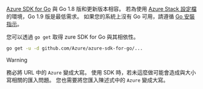 [Azure SDK for Go](https://github.com/Azure/azure-sdk-for-go) 與 Go 1.8 版和更新版本相容。 若為使用 [Azure Stack 設定檔](https://docs.microsoft.com/en-us/azure/azure-stack/azure-stack-version-profiles)的環境，Go 1.9 版是最低需求。
如果您的系統上沒有 Go 可用，請遵循 [Go 安裝指示](https://golang.org/doc/install)。

您可以透過 `go get` 取得 zure SDK for Go 與其相依性。

```bash
go get -u -d github.com/Azure/azure-sdk-for-go/...
```

> [!WARNING]
> 務必將 URL 中的 `Azure` 變成大寫。 使用 SDK 時，若未這麼做可能會造成與大小寫相關的匯入問題。 您也需要將您匯入陳述式中的 `Azure` 變成大寫。

